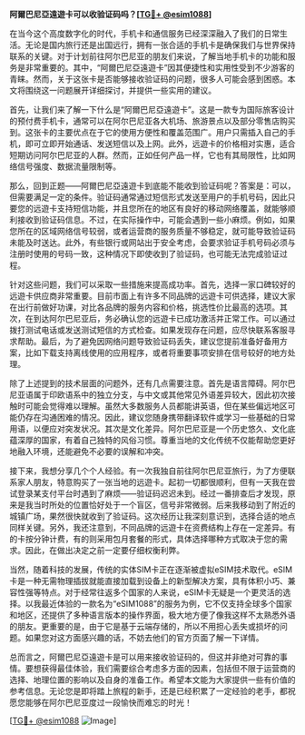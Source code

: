 **阿爾巴尼亞遠遊卡可以收验证码吗？[[TG💪+ @esim1088](https://t.me/s/esim1088)]**

在当今这个高度数字化的时代，手机卡和通信服务已经深深融入了我们的日常生活。无论是国内旅行还是出国远行，拥有一张合适的手机卡是确保我们与世界保持联系的关键。对于计划前往阿尔巴尼亚的朋友们来说，了解当地手机卡的功能和服务是非常重要的。其中，“阿爾巴尼亞遠遊卡”因其便捷性和实用性受到不少游客的青睐。然而，关于这张卡是否能够接收验证码的问题，很多人可能会感到困惑。本文将围绕这一问题展开详细探讨，并提供一些实用的建议。

首先，让我们来了解一下什么是“阿爾巴尼亞遠遊卡”。这是一款专为国际旅客设计的预付费手机卡，通常可以在阿尔巴尼亚各大机场、旅游景点以及部分零售店购买到。这张卡的主要优点在于它的使用方便性和覆盖范围广。用户只需插入自己的手机，即可立即开始通话、发送短信以及上网。此外，远遊卡的价格相对实惠，适合短期访问阿尔巴尼亚的人群。然而，正如任何产品一样，它也有其局限性，比如网络信号强度、数据流量限制等。

那么，回到正题——阿爾巴尼亞遠遊卡到底能不能收到验证码呢？答案是：可以，但需要满足一定的条件。验证码通常通过短信形式发送至用户的手机号码，因此只要您的远遊卡支持短信功能，并且您所在的地区有良好的移动网络覆盖，就能够顺利接收到验证码信息。不过，在实际操作中，可能会遇到一些小麻烦。例如，如果您所在的区域网络信号较弱，或者运营商的服务质量不够稳定，就可能导致验证码未能及时送达。此外，有些银行或网站出于安全考虑，会要求验证手机号码必须与注册时使用的号码一致，这种情况下即使收到了验证码，也可能无法完成验证过程。

针对这些问题，我们可以采取一些措施来提高成功率。首先，选择一家口碑较好的远遊卡供应商非常重要。目前市面上有许多不同品牌的远遊卡可供选择，建议大家在出行前做好功课，对比各品牌的服务内容和价格，挑选性价比最高的选项。其次，在到达阿尔巴尼亚后，务必确认您的远遊卡已成功激活并正常工作。可以通过拨打测试电话或发送测试短信的方式检查。如果发现存在问题，应尽快联系客服寻求帮助。最后，为了避免因网络问题导致验证码丢失，建议您提前准备好备用方案，比如下载支持离线使用的应用程序，或者将重要事项安排在信号较好的地方处理。

除了上述提到的技术层面的问题外，还有几点需要注意。首先是语言障碍。阿尔巴尼亚语属于印欧语系中的独立分支，与中文或其他常见外语差异较大，因此初次接触时可能会觉得难以理解。虽然大多数服务人员都能讲英语，但在某些偏远地区可能仍存在沟通困难的情况。因此，建议您随身携带翻译软件或学习一些基础的日常用语，以便应对突发状况。其次是文化差异。阿尔巴尼亚是一个历史悠久、文化底蕴深厚的国家，有着自己独特的风俗习惯。尊重当地的文化传统不仅能帮助您更好地融入环境，还能避免不必要的误解和冲突。

接下来，我想分享几个个人经验。有一次我独自前往阿尔巴尼亚旅行，为了方便联系家人朋友，特意购买了一张当地的远遊卡。起初一切都很顺利，但有一天我在尝试登录某支付平台时遇到了麻烦——验证码迟迟未到。经过一番排查后才发现，原来是我当时所处的位置恰好处于一个盲区，信号非常微弱。后来我移动到了附近的城镇广场，果然很快就收到了验证码。这次经历让我深刻意识到，选择合适的地点同样关键。另外，我还注意到，不同品牌的远遊卡在资费结构上存在一定差异。有的卡按分钟计费，有的则采用包月套餐的形式，具体选择哪种方式取决于您的需求。因此，在做出决定之前一定要仔细权衡利弊。

当然，随着科技的发展，传统的实体SIM卡正在逐渐被虚拟eSIM技术取代。eSIM卡是一种无需物理插拔就能直接加载到设备上的新型解决方案，具有体积小巧、兼容性强等特点。对于经常往返多个国家的人来说，eSIM卡无疑是一个更灵活的选择。以我最近体验的一款名为“eSIM1088”的服务为例，它不仅支持全球多个国家和地区，还提供了多种语言版本的操作界面，极大地方便了像我这样不太熟悉外语的朋友。更重要的是，由于它是基于云端存储的，所以不用担心丢失或损坏的问题。如果您对这方面感兴趣的话，不妨去他们的官方页面了解一下详情。

总而言之，阿爾巴尼亞遠遊卡是可以用来接收验证码的，但这并非绝对可靠的事情。要想获得最佳体验，我们需要综合考虑多方面的因素，包括但不限于运营商的选择、地理位置的影响以及自身的准备工作。希望本文能为大家提供一些有价值的参考信息。无论您是即将踏上旅程的新手，还是已经积累了一定经验的老手，都祝愿您能够在阿尔巴尼亚度过一段愉快而难忘的时光！

[[TG💪+ @esim1088](https://t.me/s/esim1088) ![Image](https://i.postimg.cc/4NQfJmqS/Snipaste-2025-05-13-00-14-12.png)]
